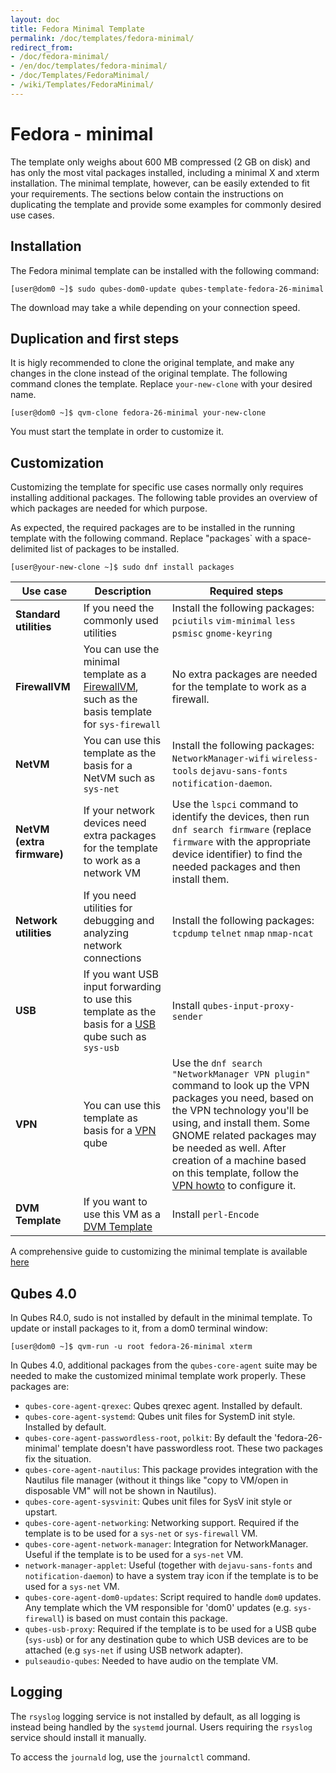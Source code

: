 ```yaml
---
layout: doc
title: Fedora Minimal Template
permalink: /doc/templates/fedora-minimal/
redirect_from:
- /doc/fedora-minimal/
- /en/doc/templates/fedora-minimal/
- /doc/Templates/FedoraMinimal/
- /wiki/Templates/FedoraMinimal/
---
```


Fedora - minimal
================

The template only weighs about 600 MB compressed (2 GB on disk) and has only the most vital packages installed, including a minimal X and xterm installation.
The minimal template, however, can be easily extended to fit your requirements. The sections below contain the instructions on duplicating the template and provide some examples for commonly desired use cases.

Installation
------------

The Fedora minimal template can be installed with the following command:

~~~
[user@dom0 ~]$ sudo qubes-dom0-update qubes-template-fedora-26-minimal
~~~

The download may take a while depending on your connection speed.

Duplication and first steps
---------------------------

It is higly recommended to clone the original template, and make any changes in the clone instead of the original template. The following command clones the template. Replace `your-new-clone` with your desired name.

~~~
[user@dom0 ~]$ qvm-clone fedora-26-minimal your-new-clone
~~~

You must start the template in order to customize it.

Customization
-------------

Customizing the template for specific use cases normally only requires installing additional packages.
The following table provides an overview of which packages are needed for which purpose.

As expected, the required packages are to be installed in the running template with the following command. Replace "packages` with a space-delimited list of packages to be installed.

~~~
[user@your-new-clone ~]$ sudo dnf install packages
~~~

Use case | Description | Required steps
--- | --- | ---
**Standard utilities** | If you need the commonly used utilities | Install the following packages: `pciutils` `vim-minimal` `less` `psmisc` `gnome-keyring`
**FirewallVM** | You can use the minimal template as a [FirewallVM](/doc/firewall/), such as the basis template for `sys-firewall` | No extra packages are needed for the template to work as a firewall.
**NetVM** | You can use this template as the basis for a NetVM such as `sys-net` | Install the following packages:  `NetworkManager-wifi` `wireless-tools` `dejavu-sans-fonts` `notification-daemon`.
**NetVM (extra firmware)** | If your network devices need extra packages for the template to work as a network VM | Use the `lspci` command to identify the devices, then run `dnf search firmware` (replace `firmware` with the appropriate device identifier) to find the needed packages and then install them.
**Network utilities** | If you need utilities for debugging and analyzing network connections | Install the following packages: `tcpdump` `telnet` `nmap` `nmap-ncat`
**USB** | If you want USB input forwarding to use this template as the basis for a [USB](/doc/usb/) qube such as `sys-usb` | Install `qubes-input-proxy-sender`
**VPN** | You can use this template as basis for a [VPN](/doc/vpn/) qube | Use the `dnf search "NetworkManager VPN plugin"` command to look up the VPN packages you need, based on the VPN technology you'll be using, and install them. Some GNOME related packages may be needed as well. After creation of a machine based on this template, follow the [VPN howto](/doc/vpn/#set-up-a-proxyvm-as-a-vpn-gateway-using-networkmanager) to configure it.
**DVM Template** | If you want to use this VM as a [DVM Template](/doc/glossary/#dvm-template) | Install `perl-Encode`
 
A comprehensive guide to customizing the minimal template is available [here][GUIDE]


Qubes 4.0
---------

In Qubes R4.0, sudo is not installed by default in the minimal template.  To update or install packages to it, from a dom0 terminal window:

~~~
[user@dom0 ~]$ qvm-run -u root fedora-26-minimal xterm
~~~

In Qubes 4.0, additional packages from the `qubes-core-agent` suite may be needed to make the customized minimal template work properly. These packages are:

- `qubes-core-agent-qrexec`: Qubes qrexec agent. Installed by default.
- `qubes-core-agent-systemd`: Qubes unit files for SystemD init style. Installed by default.
- `qubes-core-agent-passwordless-root`, `polkit`: By default the 'fedora-26-minimal' template doesn't have passwordless root. These two packages fix the situation.
- `qubes-core-agent-nautilus`: This package provides integration with the Nautilus file manager (without it things like "copy to VM/open in disposable VM" will not be shown in Nautilus).
- `qubes-core-agent-sysvinit`: Qubes unit files for SysV init style or upstart.
- `qubes-core-agent-networking`: Networking support. Required if the template is to be used for a `sys-net` or `sys-firewall` VM.
- `qubes-core-agent-network-manager`: Integration for NetworkManager. Useful if the template is to be used for a `sys-net` VM.
- `network-manager-applet`: Useful (together with `dejavu-sans-fonts` and `notification-daemon`) to have a system tray icon if the template is to be used for a `sys-net` VM.
- `qubes-core-agent-dom0-updates`: Script required to handle `dom0` updates. Any template which the VM responsible for 'dom0' updates (e.g. `sys-firewall`) is based on must contain this package.
- `qubes-usb-proxy`: Required if the template is to be used for a USB qube (`sys-usb`) or for any destination qube to which USB devices are to be attached (e.g `sys-net` if using USB network adapter).   
- `pulseaudio-qubes`: Needed to have audio on the template VM.


Logging
-------

The `rsyslog` logging service is not installed by default, as all logging is instead being handled by the `systemd` journal.
Users requiring the `rsyslog` service should install it manually.

To access the `journald` log, use the `journalctl` command.

[GUIDE]: /doc/fedora-minimal-template-customization/
